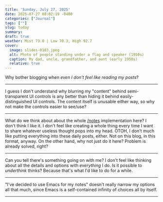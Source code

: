 ```yaml
---
title: 'Sunday, July 27, 2025'
date: 2025-07-27 08:02:19 -0400
categories: ["Journal"]
tags: [""]
slug: today
summary: 
draft: true
weather: Mist 73.0 | Low 70.3, High 92.7
cover: 
  image: slides-0103.jpeg
  alt: Photo of people standing under a flag and speaker (1950s)
  caption: My dad, uncle, grandfather, and aunt (early 1950s)
  relative: true
---
```


Why bother blogging when _even I don't feel like reading my posts_?

----

I guess I don't understand why blurring my "content" behind semi-transparent UI controls is any better than hiding it behind easily-distinguished UI controls. The content itself is unusable either way, so why not make the controls easier to see/use?

----

What do we think about about the whole [/notes](/notes) implementation here? I don't think I like it. I don't feel like creating a whole thing every time I want to share whatever useless thought pops into my head. OTOH, I don't much like putting everything into these daily posts, either. Not on this blog, in this format, anyway. On the other hand, why not just do it here? Problem is already solved, right?

----

Can you tell there's something going on with me? I don't feel like thinking about all the details and options with _everything_ I do. Is it possible to _underthink_ thinks? Because that's what I'd like to do for a while.

----

"I've decided to use Emacs for my notes" doesn't really narrow my options all that much, since Emacs is a self-contained infinity of choices all by itself.

----

